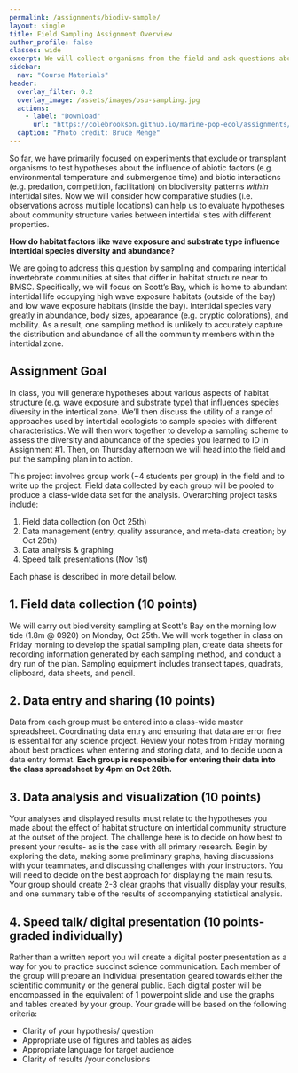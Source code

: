 ```yaml
---
permalink: /assignments/biodiv-sample/
layout: single
title: Field Sampling Assignment Overview
author_profile: false
classes: wide
excerpt: We will collect organisms from the field and ask questions about how diversity differs according to environment. 
sidebar:
  nav: "Course Materials"
header:
  overlay_filter: 0.2
  overlay_image: /assets/images/osu-sampling.jpg
  actions:
    - label: "Download"
      url: "https://colebrookson.github.io/marine-pop-ecol/assignments/biodiv-sample.pdf"
  caption: "Photo credit: Bruce Menge"
---
```


So far, we have primarily focused on experiments that exclude or transplant organisms to test hypotheses about the influence of abiotic factors (e.g. environmental temperature and submergence time) and biotic interactions (e.g. predation, competition, facilitation) on biodiversity patterns *within* intertidal sites. Now we will consider how comparative studies (i.e. observations across multiple locations) can help us to evaluate hypotheses about community structure varies between intertidal sites with different properties. 

**How do habitat factors like wave exposure and substrate type influence intertidal species diversity and abundance?**

We are going to address this question by sampling and comparing intertidal invertebrate communities at sites that differ in habitat structure near to BMSC. Specifically, we will focus on Scott’s Bay, which is home to abundant intertidal life occupying high wave exposure habitats (outside of the bay) and low wave exposure habitats (inside the bay). Intertidal species vary greatly in abundance, body sizes, appearance (e.g. cryptic colorations), and mobility. As a result, one sampling method is unlikely to accurately capture the distribution and abundance of all the community members within the intertidal zone. 

## Assignment Goal

In class, you will generate hypotheses about various aspects of habitat structure (e.g. wave exposure and substrate type) that influences species diversity in the intertidal zone. We’ll then discuss the utility of a range of approaches used by intertidal ecologists to sample species with different characteristics. We will then work together to develop a sampling scheme to assess the diversity and abundance of the species you learned to ID in Assignment #1. Then, on Thursday afternoon we will head into the field and put the sampling plan in to action. 

This project involves group work (~4 students per group) in the field and to write up the project. Field data collected by each group will be pooled to produce a class-wide data set for the analysis. Overarching project tasks include:  

1. Field data collection (on Oct 25th) 
2. Data management (entry, quality assurance, and meta-data creation; by Oct 26th)
3. Data analysis & graphing
4. Speed talk presentations (Nov 1st)

Each phase is described in more detail below. 

## 1. Field data collection (10 points)

We will carry out biodiversity sampling at Scott's Bay on the morning low tide (1.8m @ 0920) on Monday, Oct 25th. We will work together in class on Friday morning to develop the spatial sampling plan, create data sheets for recording information generated by each sampling method, and conduct a dry run of the plan. Sampling equipment includes transect tapes, quadrats, clipboard, data sheets, and pencil. 

## 2. Data entry and sharing (10 points) 

Data from each group must be entered into a class-wide master spreadsheet. Coordinating data entry and ensuring that data are error free is essential for any science project. Review your notes from Friday morning about best practices when entering and storing data, and to decide upon a data entry format.  **Each group is responsible for entering their data into the class spreadsheet by 4pm on Oct 26th.**

## 3. Data analysis and visualization (10 points)

Your analyses and displayed results must relate to the hypotheses you made about the effect of habitat structure on intertidal community structure at the outset of the project. The challenge here is to decide on how best to present your results- as is the case with all primary research. Begin by exploring the data, making some preliminary graphs, having discussions with your teammates, and discussing challenges with your instructors. You will need to decide on the best approach for displaying the main results. Your group should create 2-3 clear graphs that visually display your results, and one summary table of the results of accompanying statistical analysis. 

## 4. Speed talk/ digital presentation (10 points-graded individually)
Rather than a written report you will create a digital poster presentation as a way for you to practice succinct science communication. Each member of the group will prepare an individual presentation geared towards either the scientific community or the general public. Each digital poster will be encompassed in the equivalent of 1 powerpoint slide and use the graphs and tables created by your group. 
Your grade will be based on the following criteria:
* Clarity of your hypothesis/ question
* Appropriate use of figures and tables as aides
* Appropriate language for target audience
* Clarity of results /your conclusions
